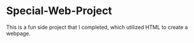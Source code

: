 # Special-Web-Project
This is a fun side project that I completed, which utilized HTML to create a webpage.
